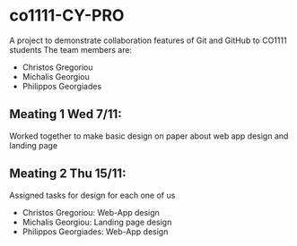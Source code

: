 # co1111-CY-PRO
A project to demonstrate collaboration features of Git and GitHub to CO1111
students
The team members are:
- Christos Gregoriou
- Michalis Georgiou
- Philippos Georgiades

## Meating 1 Wed 7/11:
Worked together to make basic design on paper about web app design and landing page

## Meating 2 Thu 15/11:
Assigned tasks for design for each one of us
- Christos Gregoriou: Web-App design
- Michalis Georgiou: Landing page design
- Philippos Georgiades: Web-App design

